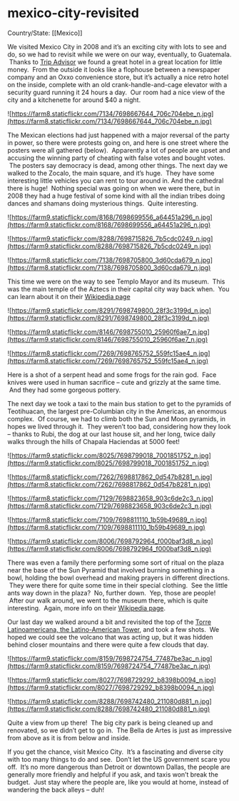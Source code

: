 # mexico-city-revisited

Country/State: [[Mexico]]

We visited Mexico City in 2008 and it’s an exciting city with lots to see and do, so we had to revisit while we were on our way, eventually, to Guatemala.  Thanks to [Trip Advisor](https://tripadvisor.com/) we found a great hotel in a great location for little money.  From the outside it looks like a flophouse between a newspaper company and an Oxxo convenience store, but it’s actually a nice retro hotel on the inside, complete with an old crank-handle-and-cage elevator with a security guard running it 24 hours a day.  Our room had a nice view of the city and a kitchenette for around $40 a night.

![https://farm8.staticflickr.com/7134/7698667644_706c704ebe_n.jpg](https://farm8.staticflickr.com/7134/7698667644_706c704ebe_n.jpg)

The Mexican elections had just happened with a major reversal of the party in power, so there were protests going on, and here is one street where the posters were all gathered (below).  Apparently a lot of people are upset and accusing the winning party of cheating with false votes and bought votes.  The posters say democracy is dead, among other things. The next day we walked to the Zocalo, the main square, and it’s huge.  They have some interesting little vehicles you can rent to tour around in. And the cathedral there is huge!  Nothing special was going on when we were there, but in 2008 they had a huge festival of some kind with all the indian tribes doing dances and shamans doing mysterious things.  Quite interesting.

![https://farm9.staticflickr.com/8168/7698699556_a64451a296_n.jpg](https://farm9.staticflickr.com/8168/7698699556_a64451a296_n.jpg)

![https://farm9.staticflickr.com/8288/7698715826_7b5cdc0249_n.jpg](https://farm9.staticflickr.com/8288/7698715826_7b5cdc0249_n.jpg)

![https://farm8.staticflickr.com/7138/7698705800_3d60cda679_n.jpg](https://farm8.staticflickr.com/7138/7698705800_3d60cda679_n.jpg)

This time we were on the way to see Templo Mayor and its museum.  This was the main temple of the Aztecs in their capital city way back when.  You can learn about it on their [Wikipedia page](https://en.wikipedia.org/wiki/Templo_Mayor)

![https://farm9.staticflickr.com/8291/7698749800_28f3c3199d_n.jpg](https://farm9.staticflickr.com/8291/7698749800_28f3c3199d_n.jpg)

![https://farm9.staticflickr.com/8146/7698755010_25960f6ae7_n.jpg](https://farm9.staticflickr.com/8146/7698755010_25960f6ae7_n.jpg)

![https://farm8.staticflickr.com/7269/7698765752_559fc15ae4_n.jpg](https://farm8.staticflickr.com/7269/7698765752_559fc15ae4_n.jpg)

Here is a shot of a serpent head and some frogs for the rain god.  Face knives were used in human sacrifice – cute and grizzly at the same time.  And they had some gorgeous pottery.

The next day we took a taxi to the main bus station to get to the pyramids of Teotihuacan, the largest pre-Columbian city in the Americas, an enormous complex.  Of course, we had to climb both the Sun and Moon pyramids, in hopes we lived through it.  They weren’t too bad, considering how they look – thanks to Rubi, the dog at our last house sit, and her long, twice daily walks through the hills of Chapala Haciendas at 5000 feet!

![https://farm9.staticflickr.com/8025/7698799018_7001851752_n.jpg](https://farm9.staticflickr.com/8025/7698799018_7001851752_n.jpg)

![https://farm8.staticflickr.com/7262/7698817862_0d547b8281_n.jpg](https://farm8.staticflickr.com/7262/7698817862_0d547b8281_n.jpg)

![https://farm8.staticflickr.com/7129/7698823658_903c6de2c3_n.jpg](https://farm8.staticflickr.com/7129/7698823658_903c6de2c3_n.jpg)

![https://farm8.staticflickr.com/7109/7698811110_1b59b49689_n.jpg](https://farm8.staticflickr.com/7109/7698811110_1b59b49689_n.jpg)

![https://farm9.staticflickr.com/8006/7698792964_f000baf3d8_n.jpg](https://farm9.staticflickr.com/8006/7698792964_f000baf3d8_n.jpg)

There was even a family there performing some sort of ritual on the plaza near the base of the Sun Pyramid that involved burning something in a bowl, holding the bowl overhead and making prayers in different directions.  They were there for quite some time in their special clothing.  See the little ants way down in the plaza?  No, further down.  Yep, those are people!  After our walk around, we went to the museum there, which is quite interesting.  Again, more info on their [Wikipedia page](https://en.wikipedia.org/wiki/Teotihuacan).

Our last day we walked around a bit and revisited the top of the [Torre Latinoamericana, the Latino-American Tower](https://en.wikipedia.org/wiki/Torre_Latinoamericana), and took a few shots.  We hoped we could see the volcano that was acting up, but it was hidden behind closer mountains and there were quite a few clouds that day.

![https://farm9.staticflickr.com/8159/7698724754_77487be3ac_n.jpg](https://farm9.staticflickr.com/8159/7698724754_77487be3ac_n.jpg)

![https://farm9.staticflickr.com/8027/7698729292_b8398b0094_n.jpg](https://farm9.staticflickr.com/8027/7698729292_b8398b0094_n.jpg)

![https://farm9.staticflickr.com/8288/7698742480_211080d881_n.jpg](https://farm9.staticflickr.com/8288/7698742480_211080d881_n.jpg)

Quite a view from up there!  The big city park is being cleaned up and renovated, so we didn’t get to go in.  The Bella de Artes is just as impressive from above as it is from below and inside.

If you get the chance, visit Mexico City.  It’s a fascinating and diverse city with too many things to do and see.  Don’t let the US government scare you off.  It’s no more dangerous than Detroit or downtown Dallas, the people are generally more friendly and helpful if you ask, and taxis won’t break the budget.  Just stay where the people are, like you would at home, instead of wandering the back alleys – duh!